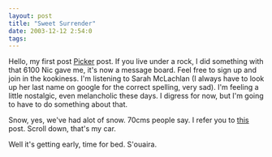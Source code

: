 ```yaml
---
layout: post
title: "Sweet Surrender"
date: 2003-12-12 2:54:0
tags: 
---
```


Hello, my first post [Picker][1] post. If you live under a rock, I did something with that 6100 Nic gave me, it's now a message board. Feel free to sign up and join in the kookiness. I'm listening to Sarah McLachlan (I always have to look up her last name on google for the correct spelling, very sad). I'm feeling a little nostalgic, even melancholic these days. I digress for now, but I'm going to have to do something about that.

Snow, yes, we've had alot of snow. 70cms people say. I refer you to [this][2] post. Scroll down, that's my car.

Well it's getting early, time for bed. S'ouaira.



   [1]: http://picker.greener.ca
   [2]: http://picker.greener.ca/viewtopic.php?t=15
